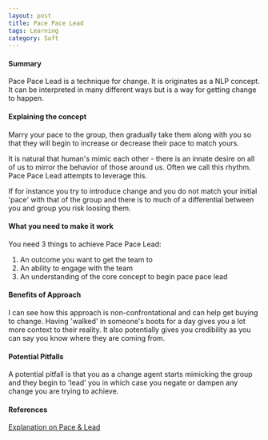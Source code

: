 ```yaml
---
layout: post
title: Pace Pace Lead
tags: Learning
category: Soft
---
```

#### Summary ####

Pace Pace Lead is a technique for change. It is originates as a NLP concept. It can be interpreted in many different ways but is a way for getting change to happen.

#### Explaining the concept ####

Marry your pace to the group, then gradually take them along with you so that they will begin to increase or decrease their pace to match yours.  

It is natural that human's mimic each other - there is an innate desire on all of us to mirror the behavior of those around us. Often we call this rhythm. Pace Pace Lead attempts to leverage this.

If for instance you try to introduce change and you do not match your initial 'pace' with that of the group and there is to much of a differential between you and group you risk loosing them.

#### What you need to make it work ####

You need 3 things to achieve Pace Pace Lead:

1) An outcome you want to get the team to  
2) An ability to engage with the team  
3) An understanding of the core concept to begin pace pace lead  

#### Benefits of Approach ####

I can see how this approach is non-confrontational and can help get buying to change. Having 'walked' in someone's boots for a day gives you a lot more context to their reality. It also potentially gives you credibility as you can say you know where they are coming from.

#### Potential Pitfalls ####

A potential pitfall is that you as a change agent starts mimicking the group and they begin to 'lead' you in which case you negate or dampen any change you are trying to achieve.

#### References ####

[Explanation on Pace & Lead](https://www.youtube.com/watch?v=CfyIvEV3tmw)  
